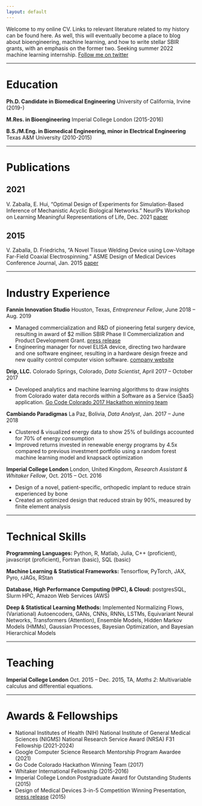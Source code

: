 ```yaml
---
layout: default
---
```


Welcome to my online CV. Links to relevant literature related to my history can be found here. As well, this will eventually become a place to blog about bioengineering, machine learning, and how to write stellar SBIR grants, with an emphasis on the former two. Seeking summer 2022 machine learning internship. [Follow me on twitter](https://twitter.com/VZaballa)

* * *

# Education

**Ph.D. Candidate in Biomedical Engineering** University of California, Irvine (2019-)

**M.Res. in Bioengineering** Imperial College London (2015-2016)

**B.S./M.Eng. in Biomedical Engineering, minor in Electrical Engineering** Texas A&M University (2010-2015)

* * *

# Publications


## 2021
V. Zaballa, E. Hui, “Optimal Design of Experiments for Simulation-Based Inference of Mechanistic Acyclic Biological Networks.” NeurIPs Workshop on Learning Meaningful Representations of Life, Dec. 2021 [paper](https://arxiv.org/abs/2111.13612)

## 2015
V. Zaballa, D. Friedrichs, “A Novel Tissue Welding Device using Low-Voltage Far-Field Coaxial Electrospinning.” ASME Design of Medical Devices Conference Journal, Jan. 2015 [paper](https://asmedigitalcollection.asme.org/medicaldevices/article/9/3/030922/448060/A-Novel-Tissue-Welding-Device-Using-Low-Voltage)

* * *

# Industry Experience
**Fannin Innovation Studio**	Houston, Texas,
_Entrepreneur Fellow_,	June 2018 – Aug. 2019
* Managed commercialization and R&D of pioneering fetal surgery device, resulting in award of $2 million SBIR Phase II Commercialization and Product Development Grant. [press release](https://fannininnovation.com/wp-content/uploads/2019/11/11_05_2019_ChorioAnchor-Press-Release-Final-1.pdf)
* Engineering manager for novel ELISA device, directing two hardware and one software engineer, resulting in a hardware design freeze and new quality control computer vision software. [company website](https://brevitest.com/)

**Drip, LLC.** 	Colorado Springs, Colorado,
_Data Scientist_,	April 2017 – October 2017
* Developed analytics and machine learning algorithms to draw insights from Colorado water data records within a Software as a Service (SaaS) application. [Go Code Colorado 2017 Hackathon winning team](https://gocode.colorado.gov/archive-2017/)

**Cambiando Paradigmas**	La Paz, Bolivia,
_Data Analyst_,	Jan. 2017 – June 2018
* Clustered & visualized energy data to show 25% of buildings accounted for 70% of energy consumption
* Improved returns invested in renewable energy programs by 4.5x compared to previous investment portfolio using a random forest machine learning model and knapsack optimization

**Imperial College London**	London, United Kingdom,
_Research Assistant & Whitaker Fellow_,	Oct. 2015 – Oct. 2016
* Design of a novel, patient-specific, orthopedic implant to reduce strain experienced by bone
* Created an optimized design that reduced strain by 90%, measured by finite element analysis


* * *

# Technical Skills

**Programming Languages:** Python, R, Matlab, Julia, C++ (proficient), javascript (proficient), Fortran (basic), SQL (basic)


**Machine Learning & Statistical Frameworks:** Tensorflow, PyTorch, JAX, Pyro, rJAGs, RStan


**Database, High Performance Computing (HPC), & Cloud:** postgresSQL, Slurm HPC, Amazon Web Services (AWS)


**Deep & Statistical Learning Methods:** Implemented Normalizing Flows, (Variational) Autoencoders, GANs, CNNs, RNNs, LSTMs, Equivariant Neural Networks, Transformers (Attention), Ensemble Models, Hidden Markov Models (HMMs), Gaussian Processes, Bayesian Optimization, and Bayesian Hierarchical Models

* * *

# Teaching

**Imperial College London**	Oct. 2015 – Dec. 2015, TA, _Maths 2_: Multivariable calculus and differential equations.

* * *

# Awards & Fellowships
* National Institutes of Health (NIH) National Institute of General Medical Sciences (NIGMS) National Research Service Award (NRSA) F31 Fellowship  (2021-2024)
* Google Computer Science Research Mentorship Program Awardee	(2021)
* Go Code Colorado Hackathon Winning Team	(2017)
* Whitaker International Fellowship	(2015-2016)
* Imperial College London Postgraduate Award for Outstanding Students	(2015)
* Design of Medical Devices 3-in-5 Competition Winning Presentation, [press release](http://www.dmd.umn.edu/past_conferences/three-in-five2015.html)	(2015)

